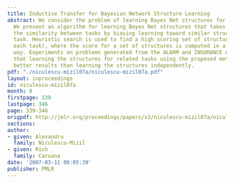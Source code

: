 ```yaml
---
title: Inductive Transfer for Bayesian Network Structure Learning
abstract: We consider the problem of learning Bayes Net structures for related tasks.
  We present an algorithm for learning Bayes Net structures that takes advantage of
  the similarity between tasks by biasing learning toward similar structures for each
  task. Heuristic search is used to find a high scoring set of structures (one for
  each task), where the score for a set of structures is computed in a principled
  way. Experiments on problems generated from the ALARM and INSURANCE networks show
  that learning the structures for related tasks using the proposed method yields
  better results than learning the structures independently.
pdf: "./niculescu-mizil07a/niculescu-mizil07a.pdf"
layout: inproceedings
id: niculescu-mizil07a
month: 0
firstpage: 339
lastpage: 346
page: 339-346
origpdf: http://jmlr.org/proceedings/papers/v2/niculescu-mizil07a/niculescu-mizil07a.pdf
sections: 
author:
- given: Alexandru
  family: Niculescu-Mizil
- given: Rich
  family: Caruana
date: '2007-03-11 00:05:39'
publisher: PMLR
---
```


